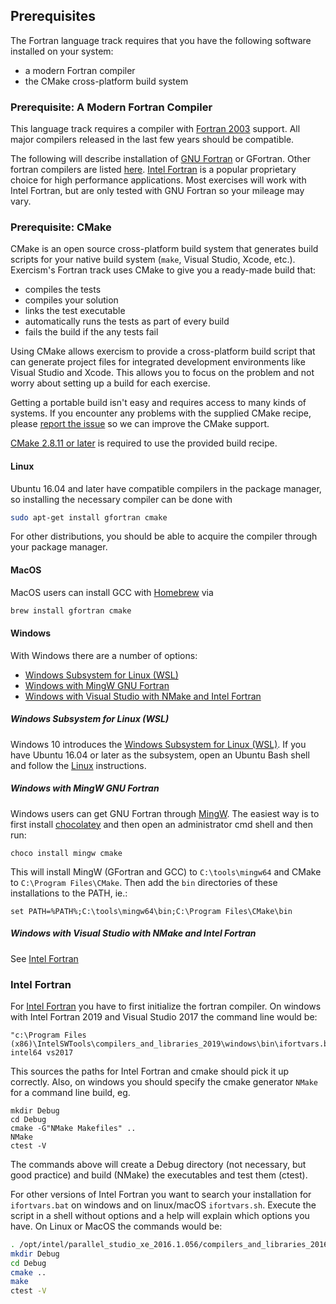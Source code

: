 ## Prerequisites

The Fortran language track requires that you have the following software
installed on your system:
* a modern Fortran compiler
* the CMake cross-platform build system

### Prerequisite: A Modern Fortran Compiler

This language track requires a compiler with [Fortran
2003](https://en.wikipedia.org/wiki/Fortran#Fortran_2003) support. All
major compilers released in the last few years should be compatible.

The following will describe installation of [GNU
Fortran](https://gcc.gnu.org/fortran/) or GFortran. Other fortran
compilers are listed
[here](https://en.wikipedia.org/wiki/List_of_compilers#Fortran_compilers).
[Intel Fortran](https://software.intel.com/en-us/fortran-compilers) is a
popular proprietary choice for high performance applications.  Most
exercises will work with Intel Fortran, but are only tested with GNU
Fortran so your mileage may vary.


### Prerequisite: CMake

CMake is an open source cross-platform build system that generates build
scripts for your native build system (`make`, Visual Studio, Xcode, etc.).
Exercism's Fortran track uses CMake to give you a ready-made build that:

* compiles the tests
* compiles your solution
* links the test executable
* automatically runs the tests as part of every build
* fails the build if the any tests fail

Using CMake allows exercism to provide a cross-platform build script that
can generate project files for integrated development environments like
Visual Studio and Xcode.  This allows you to focus on the problem and
not worry about setting up a build for each exercise.

Getting a portable build isn't easy and requires access to many kinds of
systems.  If you encounter any problems with the supplied CMake recipe,
please [report the issue](https://github.com/exercism/fortran/issues) so we can
improve the CMake support.

[CMake 2.8.11 or later](http://www.cmake.org/) is required to use the provided build recipe.


#### Linux

Ubuntu 16.04 and later have compatible compilers in the package manager, so
installing the necessary compiler can be done with

```bash
sudo apt-get install gfortran cmake
```

For other distributions, you should be able to acquire the compiler through your
package manager.

#### MacOS

MacOS users can install GCC with [Homebrew](http://brew.sh/) via

```bash
brew install gfortran cmake
```

#### Windows

With Windows there are a number of options:
- [Windows Subsystem for Linux
  (WSL)](#####-Windows-Subsystem-for-Linux-(WSL))
- [Windows with MingW GNU Fortran](#####-Windows-with-MingW-GNU-Fortran)
- [Windows with Visual Studio with NMake and Intel
  Fortran](#####-Windows-with-Visual-Studio-with-NMake-and-Intel-Fortran)

##### Windows Subsystem for Linux (WSL)

Windows 10 introduces the [Windows Subsystem for Linux
(WSL)](https://en.wikipedia.org/wiki/Windows_Subsystem_for_Linux).  If
you have Ubuntu 16.04 or later as the subsystem, open an Ubuntu Bash
shell and follow the [Linux](####-Linux) instructions.

##### Windows with MingW GNU Fortran

Windows users can get GNU Fortran through
[MingW](http://www.mingw.org/).
The easiest way is to first install [chocolatey](https://chocolatey.org)
and then open an administrator cmd shell and then run:

```Batchfile
choco install mingw cmake
```

This will install MingW (GFortran and GCC) to `C:\tools\mingw64` and
CMake to `C:\Program Files\CMake`. Then add the `bin` directories of
these installations to the PATH, ie.:

```Batchfile
set PATH=%PATH%;C:\tools\mingw64\bin;C:\Program Files\CMake\bin
```

##### Windows with Visual Studio with NMake and Intel Fortran

See [Intel Fortran](###-Intel-Fortran)

### Intel Fortran

For [Intel Fortran](https://software.intel.com/en-us/fortran-compilers)
you have to first initialize the fortran compiler. On windows with Intel
Fortran 2019 and Visual Studio 2017 the command line would be:

```Batchfile
"c:\Program Files (x86)\IntelSWTools\compilers_and_libraries_2019\windows\bin\ifortvars.bat" intel64 vs2017
```

This sources the paths for Intel Fortran and cmake should pick it up
correctly. Also, on windows you should specify the cmake generator
`NMake` for a command line build, eg.

```Batchfile
mkdir Debug
cd Debug
cmake -G"NMake Makefiles" ..
NMake
ctest -V
```

The commands above will create a Debug directory (not necessary, but
good practice) and build (NMake) the executables and test them (ctest).

For other versions of Intel Fortran you want to search your installation
for `ifortvars.bat` on windows and on linux/macOS `ifortvars.sh`.
Execute the script in a shell without options and a help will explain
which options you have. On Linux or MacOS the commands would be:

```bash
. /opt/intel/parallel_studio_xe_2016.1.056/compilers_and_libraries_2016/linux/bin/ifortvars.sh intel64
mkdir Debug
cd Debug
cmake ..
make
ctest -V
```
